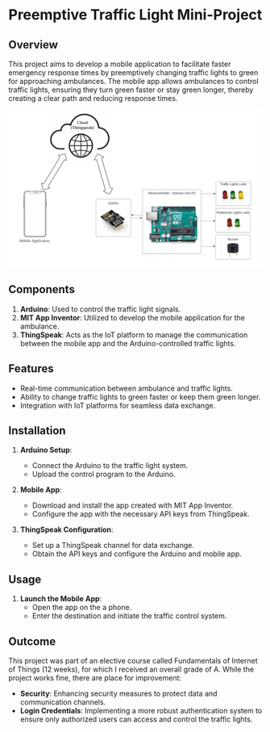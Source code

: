 # Preemptive Traffic Light Mini-Project

## Overview
This project aims to develop a mobile application to facilitate faster emergency response times by preemptively changing traffic lights to green for approaching ambulances. The mobile app allows ambulances to control traffic lights, ensuring they turn green faster or stay green longer, thereby creating a clear path and reducing response times.

![Concept Image](./concept.png)

## Components
1. **Arduino**: Used to control the traffic light signals.
2. **MIT App Inventor**: Utilized to develop the mobile application for the ambulance.
3. **ThingSpeak**: Acts as the IoT platform to manage the communication between the mobile app and the Arduino-controlled traffic lights.

## Features
- Real-time communication between ambulance and traffic lights.
- Ability to change traffic lights to green faster or keep them green longer.
- Integration with IoT platforms for seamless data exchange.

## Installation
1. **Arduino Setup**:
    - Connect the Arduino to the traffic light system.
    - Upload the control program to the Arduino.

2. **Mobile App**:
    - Download and install the app created with MIT App Inventor.
    - Configure the app with the necessary API keys from ThingSpeak.

3. **ThingSpeak Configuration**:
    - Set up a ThingSpeak channel for data exchange.
    - Obtain the API keys and configure the Arduino and mobile app.

## Usage
1. **Launch the Mobile App**:
    - Open the app on the a phone.
    - Enter the destination and initiate the traffic control system.

## Outcome
This project was part of an elective course called Fundamentals of Internet of Things (12 weeks), for which I received an overall grade of A. While the project works fine, there are place for improvement: 
- **Security**: Enhancing security measures to protect data and communication channels.
- **Login Credentials**: Implementing a more robust authentication system to ensure only authorized users can access and control the traffic lights.
